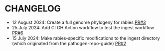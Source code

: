 # CHANGELOG
* 12 August 2024: Create a full genome phylogeny for rabies [PR#3](https://github.com/nextstrain/rabies/pull/3)
* 25 July 2024: Add CI GH Action workflow to test the ingest workflow [PR#6](https://github.com/nextstrain/rabies/pull/6)
* 15 July 2024: Make rabies-specific modifications to the ingest directory (which originated from the pathogen-repo-guide) [PR#2](https://github.com/nextstrain/rabies/pull/2)
